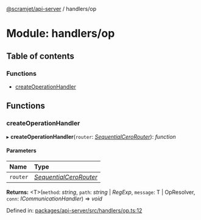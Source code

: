[@scramjet/api-server](../README.md) / handlers/op

# Module: handlers/op

## Table of contents

### Functions

- [createOperationHandler](handlers_op.md#createoperationhandler)

## Functions

### createOperationHandler

▸ **createOperationHandler**(`router`: [*SequentialCeroRouter*](../interfaces/lib_definitions.sequentialcerorouter.md)): *function*

#### Parameters

| Name | Type |
| :------ | :------ |
| `router` | [*SequentialCeroRouter*](../interfaces/lib_definitions.sequentialcerorouter.md) |

**Returns:** <T\>(`method`: *string*, `path`: *string* \| *RegExp*, `message`: T \| OpResolver, `conn`: *ICommunicationHandler*) => *void*

Defined in: [packages/api-server/src/handlers/op.ts:12](https://github.com/scramjet-cloud-platform/scramjet-csi-dev/blob/8f44413a/packages/api-server/src/handlers/op.ts#L12)
